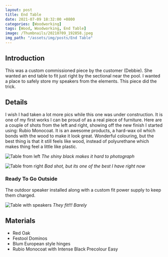 ```yaml
---
layout: post
title: End Table
date: 2021-07-09 18:32:00 +0800
categories: [Woodworking]
tags: [Wood, Woodworking, End Table]
image: /Thumbnails/20210709_192858.jpeg
img_path: "/assets/img/posts/End Table"
---
```


## Introduction

This was a custom commissioned piece by the customer (Debbie).  She wanted an end table to fit just right by the sectional near the pool.  I wanted a place to safely store my speakers from the elements.  This piece did the trick.

## Details

I wish I had taken a lot more pics while this one was under construction.  It is one of my first works I can be proud of as a real piece of furniture.  Here are a couple of shots from the left and right, showing off the new finish I started using:  Rubio Monocoat.  It is an awesome products, a hard-wax oil which bonds with the wood to make it look great.  Wonderful colouring, but the best thing is that it still feels like wood, instead of polyurethane which makes thing feel a little like plastic.

![Table from left][Table from left]
_The shiny black makes it hard to photograph_

![Table from right][Table from right]
_Bad shot, but its one of the best I have right now_

### Ready To Go Outside

The outdoor speaker installed along with a custom fit power supply to keep them charged.

![Table with speakers][Table with speakers]
_They fit!!!  Barely_

## Materials

- Red Oak
- Festool Dominos
- Blum European style hinges
- Rubio Monocoat with Intense Black Precolour Easy
  
[Table with speakers]: 20210709_192803.jpeg
[Table from left]: 20210709_192858.jpeg
[Table from right]: 20210709_192749.jpeg